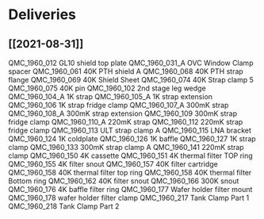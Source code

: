 

# Deliveries

## [[2021-08-31]]

QMC_1960_012	GL10  shield top plate
QMC_1960_031_A	OVC Window Clamp spacer
QMC_1960_061	40K PTH shield A
QMC_1960_068	40K PTH strap flange
QMC_1960_069	40K Shield Sheet
QMC_1960_074	40K Strap clamp 5
QMC_1960_075	40K pin
QMC_1960_102	2nd stage leg wedge
QMC_1960_104_A	1K strap
QMC_1960_105_A	1K strap extension
QMC_1960_106	1K strap fridge clamp
QMC_1960_107_A	300mK strap
QMC_1960_108_A	300mK strap extension
QMC_1960_109	300mK strap fridge clamp
QMC_1960_110_A	220mK strap
QMC_1960_112	220mK strap fridge clamp
QMC_1960_113	ULT strap clamp A
QMC_1960_115	LNA bracket
QMC_1960_124	1K coldplate
QMC_1960_126	1K baffle
QMC_1960_127	1K strap clamp
QMC_1960_133	300mK strap clamp A
QMC_1960_141	220mK strap clamp
QMC_1960_150	4K cassette 
QMC_1960_151	4K  thermal filter TOP ring 
QMC_1960_155	4K filter snout
QMC_1960_157	40K filter cartridge
QMC_1960_158	40K thermal filter  top ring 
QMC_1960_158	40K thermal filter  Bottom ring 
QMC_1960_162	40K filter snout
QMC_1960_166	300K snout
QMC_1960_176	4K baffle filter ring
QMC_1960_177	Wafer holder filter mount
QMC_1960_178	wafer holder filter clamp
QMC_1960_217	Tank Clamp Part 1
QMC_1960_218	Tank Clamp Part 2


